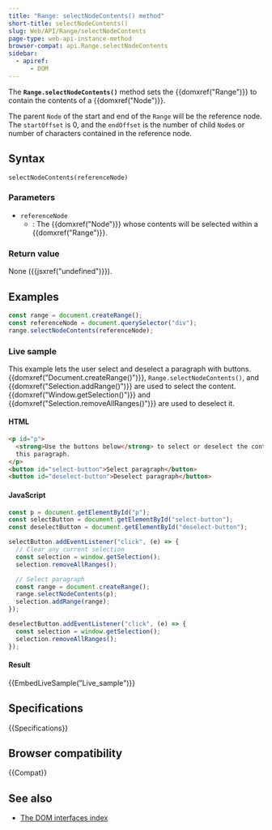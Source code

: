 ```yaml
---
title: "Range: selectNodeContents() method"
short-title: selectNodeContents()
slug: Web/API/Range/selectNodeContents
page-type: web-api-instance-method
browser-compat: api.Range.selectNodeContents
sidebar:
  - apiref:
      - DOM
---
```


The **`Range.selectNodeContents()`** method sets the {{domxref("Range")}} to contain the contents of a {{domxref("Node")}}.

The parent `Node` of the start and end of the `Range` will be the
reference node. The `startOffset` is 0, and the `endOffset` is the
number of child `Node`s or number of characters contained in the reference
node.

## Syntax

```js-nolint
selectNodeContents(referenceNode)
```

### Parameters

- `referenceNode`
  - : The {{domxref("Node")}} whose contents will be selected within a {{domxref("Range")}}.

### Return value

None ({{jsxref("undefined")}}).

## Examples

```js
const range = document.createRange();
const referenceNode = document.querySelector("div");
range.selectNodeContents(referenceNode);
```

### Live sample

This example lets the user select and deselect a paragraph with buttons.
{{domxref("Document.createRange()")}}, `Range.selectNodeContents()`, and
{{domxref("Selection.addRange()")}} are used to select the content.
{{domxref("Window.getSelection()")}} and {{domxref("Selection.removeAllRanges()")}} are
used to deselect it.

#### HTML

```html
<p id="p">
  <strong>Use the buttons below</strong> to select or deselect the contents of
  this paragraph.
</p>
<button id="select-button">Select paragraph</button>
<button id="deselect-button">Deselect paragraph</button>
```

#### JavaScript

```js
const p = document.getElementById("p");
const selectButton = document.getElementById("select-button");
const deselectButton = document.getElementById("deselect-button");

selectButton.addEventListener("click", (e) => {
  // Clear any current selection
  const selection = window.getSelection();
  selection.removeAllRanges();

  // Select paragraph
  const range = document.createRange();
  range.selectNodeContents(p);
  selection.addRange(range);
});

deselectButton.addEventListener("click", (e) => {
  const selection = window.getSelection();
  selection.removeAllRanges();
});
```

#### Result

{{EmbedLiveSample("Live_sample")}}

## Specifications

{{Specifications}}

## Browser compatibility

{{Compat}}

## See also

- [The DOM interfaces index](/en-US/docs/Web/API/Document_Object_Model)

